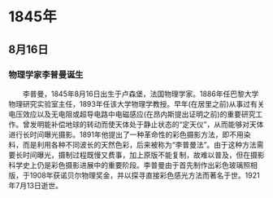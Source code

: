 # 1845年
## 8月16日
### 物理学家李普曼诞生
　　李普曼，1845年8月16日出生于卢森堡，法国物理学家。1886年任巴黎大学物理研究实验室主任，1893年任该大学物理学教授。早年(在居里之前)从事过有关电压效应以及无电阻或超导电路中电磁感应(在昂内斯提出证明之前)的重要研究工作。曾发明能补偿地球的转动而使天体处于静止状态的“定天仪”，从而能够对天体进行长时间曝光摄影。1891年他提出了一种革命性的彩色摄影方法，即不用染料，而是利用各种不同波长的天然色彩，后来被称为“李普曼法”。由于这种方法需要长时间曝光，摄制过程既慢又费事，加上原版不能复制，故难以普及，但在摄影科学史上仍是彩色摄影进展中的重要阶段。李普曼由于首先制作出彩色玻璃照相版，于1908年获诺贝尔物理奖金，并以探寻直接彩色感光方法而著名于世。1921年7月13日逝世。
<comment/>